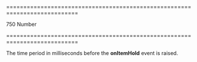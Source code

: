 <!--**
/*-------------------------------------------
    Auto-generated file. Do not modify.
-------------------------------------------

**-->
===========================================================================
<!--default-->750<!--/default-->
<!--type-->Number<!--/type-->
===========================================================================

<!--shortDescription-->
The time period in milliseconds before the **onItemHold** event is raised.
<!--/shortDescription-->

<!--fullDescription-->

<!--/fullDescription-->